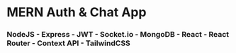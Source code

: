 # MERN Auth & Chat App

### NodeJS - Express - JWT -  Socket.io - MongoDB - React - React Router - Context API - TailwindCSS

